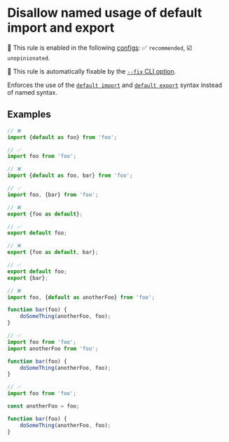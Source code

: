 # Disallow named usage of default import and export

💼 This rule is enabled in the following [configs](https://github.com/sindresorhus/eslint-plugin-unicorn#recommended-config): ✅ `recommended`, ☑️ `unopinionated`.

🔧 This rule is automatically fixable by the [`--fix` CLI option](https://eslint.org/docs/latest/user-guide/command-line-interface#--fix).

<!-- end auto-generated rule header -->
<!-- Do not manually modify this header. Run: `npm run fix:eslint-docs` -->

Enforces the use of the [`default import`](https://developer.mozilla.org/en-US/docs/Web/JavaScript/Reference/Statements/import) and [`default export`](https://developer.mozilla.org/en-US/docs/Web/JavaScript/Reference/Statements/export#using_the_default_export) syntax instead of named syntax.

## Examples

```js
// ❌
import {default as foo} from 'foo';

// ✅
import foo from 'foo';
```

```js
// ❌
import {default as foo, bar} from 'foo';

// ✅
import foo, {bar} from 'foo';
```

```js
// ❌
export {foo as default};

// ✅
export default foo;
```

```js
// ❌
export {foo as default, bar};

// ✅
export default foo;
export {bar};
```

```js
// ❌
import foo, {default as anotherFoo} from 'foo';

function bar(foo) {
	doSomeThing(anotherFoo, foo);
}

// ✅
import foo from 'foo';
import anotherFoo from 'foo';

function bar(foo) {
	doSomeThing(anotherFoo, foo);
}

// ✅
import foo from 'foo';

const anotherFoo = foo;

function bar(foo) {
	doSomeThing(anotherFoo, foo);
}
```

